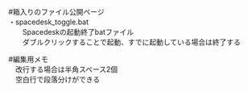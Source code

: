 #箱入りのファイル公開ページ  
・spacedesk_toggle.bat  
　　Spacedeskの起動終了batファイル  
　　ダブルクリックすることで起動、すでに起動している場合は終了する  
  
#編集用メモ  
　改行する場合は半角スペース2個  
　空白行で段落分けができる
